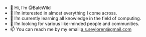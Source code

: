 - 👋 Hi, I’m @BaleWild
- 👀 I’m interested in almost everything I come across.
- 🌱 I’m currently learning all knowledge in the field of computing.
- 💞️ I’m looking for various like-minded people and communities.
- 📫 You can reach me by my email:a.s.seyloren@gmail.com

<!---
BaleWild/BaleWild is a ✨ special ✨ repository because its `README.md` (this file) appears on your GitHub profile.
You can click the Preview link to take a look at your changes.
--->
